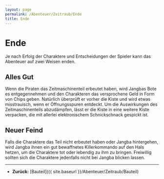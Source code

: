 ```yaml
---
layout: page
permalink: /Abenteuer/Zeitraub/Ende
title: Ende
---
```


# Ende

Je nach Erfolg der Charaktere und Entscheidungen der Spieler kann das Abenteuer auf zwei Weisen enden.

## Alles Gut

Wenn die Piraten das Zeitmaschinenteil erbeutet haben, wird Jangbas Bote es entgegennehmen und den Charakteren das versprochene Geld in Form von Chips geben. Natürlich überprüft er vorher die Kiste und wird etwas misstrauisch, wenn er Öffnungsspuren entdeckt. Um die Auswirkungen des Zeitmaschinenteils abzudämpfen, lässt er die Kiste in eine weitere Kiste verpacken, die mit allerlei elektronischem Schnickschnack gespickt ist.

## Neuer Feind

Falls die Charaktere das Teil nicht erbeutet haben oder Jangba hintergehen, wird Jangba ihnen ein gut bewaffnetes Killerkommando auf den Hals hetzen, um die Charaktere tot oder lebendig zu ihm zu bringen. Freiwillig sollten sich die Charaktere jedenfalls nicht bei Jangba blicken lassen.

***

- **Zurück:** [Bauteil]({{ site.baseurl }}/Abenteuer/Zeitraub/Bauteil)
